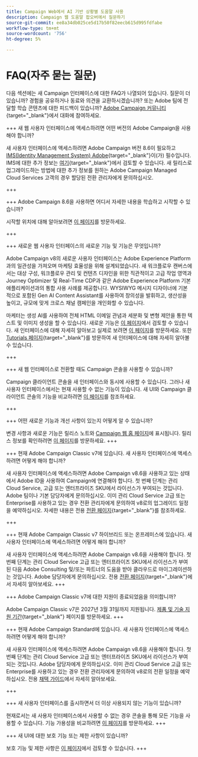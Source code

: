 ```yaml
---
title: Campaign Web에서 AI 기반 상황별 도움말 사용
description: Campaign 웹 도움말 팝오버에서 질문하기
source-git-commit: ee8a34db025ce5d17b50f82eecb615d995fdfabe
workflow-type: tm+mt
source-wordcount: '756'
ht-degree: 5%

---
```



# FAQ(자주 묻는 질문)

다음 섹션에는 새 Campaign 인터페이스에 대한 FAQ가 나열되어 있습니다. 질문이 더 있습니까? 경험을 공유하거나 동료와 의견을 교환하시겠습니까? 또는 Adobe 팀에 전달할 학습 콘텐츠에 대한 피드백이 있습니까? [Adobe Campaign 커뮤니티](https://experienceleaguecommunities.adobe.com/t5/adobe-campaign-classic-v7/ct-p/adobe-campaign-classic-community){target="_blank"}에서 대화에 참여하세요.


+++ 새 웹 사용자 인터페이스에 액세스하려면 어떤 버전의 Adobe Campaign을 사용해야 합니까?

새 사용자 인터페이스에 액세스하려면 Adobe Campaign 버전 8.6이 필요하고 [IMS(Identity Management System) Adobe](https://helpx.adobe.com/kr/enterprise/using/identity.html){target="_blank"}이(가) 필수입니다. IMS에 대한 추가 정보는 [여기](https://experienceleague.adobe.com/en/docs/campaign/technotes-ac/tn-new/migrate-users-to-ims){target="_blank"}에서 검토할 수 있습니다. 새 릴리스로 업그레이드하는 방법에 대한 추가 정보를 원하는 Adobe Campaign Managed Cloud Services 고객의 경우 할당된 전환 관리자에게 문의하십시오.

+++

+++ Adobe Campaign 8.6을 사용하면 어디서 자세한 내용을 학습하고 시작할 수 있습니까?

시작할 위치에 대해 알아보려면 [이 페이지](../get-started/get-started.md)를 방문하세요.

+++

+++ 새로운 웹 사용자 인터페이스의 새로운 기능 및 기능은 무엇입니까?

Adobe Campaign v8의 새로운 사용자 인터페이스는 Adobe Experience Platform과의 일관성을 가져오며 마케팅 효율성을 위해 설계되었습니다. 새 워크플로우 캔버스에서는 대상 구성, 워크플로우 관리 및 컨텐츠 디자인을 위한 직관적이고 고급 작업 영역과 Journey Optimizer 및 Real-Time CDP과 같은 Adobe Experience Platform 기본 애플리케이션과의 통합 사용 사례를 제공합니다.  WYSIWYG 메시지 디자이너에 기본적으로 포함된 Gen AI Content Assistant를 사용하여 창의성을 발휘하고, 생산성을 높이고, 규모에 맞게 크로스 채널 캠페인을 개인화할 수 있습니다.

마케터는 생성 AI를 사용하여 전체 HTML 이메일 관념과 세분화 및 변형 제안을 통한 텍스트 및 이미지 생성을 할 수 있습니다.  새로운 기능은 [이 페이지](../rn/whats-new.md)에서 검토할 수 있습니다. 새 인터페이스에 대해 자세히 알아보고 실제로 보려면 [이 페이지](../get-started/user-interface.md)를 방문하세요. 또한 [Tutorials 페이지](https://experienceleague.adobe.com/en/docs/campaign-web-learn/tutorials/overview){target="_blank"}를 방문하여 새 인터페이스에 대해 자세히 알아볼 수 있습니다.

+++

+++  새 웹 인터페이스로 전환할 때도 Campaign 콘솔을 사용할 수 있습니까?

Campaign 클라이언트 콘솔을 새 인터페이스와 동시에 사용할 수 있습니다. 그러나 새 사용자 인터페이스에서는 현재 사용할 수 없는 기능이 있습니다. 새 UI와 Campaign 클라이언트 콘솔의 기능을 비교하려면 [이 페이지](../get-started/capability-matrix.md)를 참조하세요.

+++

+++ 어떤 새로운 기능과 개선 사항이 있는지 어떻게 알 수 있습니까?

변경 사항과 새로운 기능은 릴리스 노트와 [Campaign 웹 홈 페이지](../get-started/user-interface.md#user-interface-home)에 표시됩니다. 릴리스 정보를 확인하려면 [이 페이지](../rn/release-notes.md)를 방문하세요.
+++


+++  현재 Adobe Campaign Classic v7에 있습니다. 새 사용자 인터페이스에 액세스하려면 어떻게 해야 합니까?

새 사용자 인터페이스에 액세스하려면 Adobe Campaign v8.6을 사용하고 있는 상태에서 Adobe ID을 사용하여 Campaign에 연결해야 합니다. 첫 번째 단계는 관리 Cloud Service, 고급 또는 엔터프라이즈 SKU에서 라이선스가 부여되는 것입니다. Adobe 팀이나 기본 담당자에게 문의하십시오. 이미 관리 Cloud Service 고급 또는 Enterprise를 사용하고 있는 경우 전환 관리자에게 문의하여 v8로의 업그레이드 일정을 예약하십시오. 자세한 내용은 전용 [전환 페이지](https://experienceleague.adobe.com/en/docs/campaign/campaign-v8/new/v7-to-v8){target="_blank"}를 참조하세요.

+++

+++  현재 Adobe Campaign Classic v7 하이브리드 또는 온프레미스에 있습니다. 새 사용자 인터페이스에 액세스하려면 어떻게 해야 합니까?

새 사용자 인터페이스에 액세스하려면 Adobe Campaign v8.6을 사용해야 합니다. 첫 번째 단계는 관리 Cloud Service 고급 또는 엔터프라이즈 SKU에서 라이선스가 부여된 다음 Adobe Consulting 및/또는 파트너의 도움을 받아 클라우드로 마이그레이션하는 것입니다. Adobe 담당자에게 문의하십시오. 전용 [전환 페이지](https://experienceleague.adobe.com/en/docs/campaign/campaign-v8/new/v7-to-v8){target="_blank"}에서 자세히 알아보세요.
+++

+++ Adobe Campaign Classic v7에 대한 지원이 종료되었음을 의미합니까?

Adobe Campaign Classic v7은 2027년 3월 31일까지 지원됩니다. [제품 및 기술 지원 기간](https://helpx.adobe.com/support/programs/eol-matrix.html){target="_blank"} 페이지를 방문하세요.
+++

+++ 현재 Adobe Campaign Standard에 있습니다. 새 사용자 인터페이스에 액세스하려면 어떻게 해야 합니까?

새 사용자 인터페이스에 액세스하려면 Adobe Campaign v8.6을 사용해야 합니다. 첫 번째 단계는 관리 Cloud Service 고급 또는 엔터프라이즈 SKU에서 라이선스가 부여되는 것입니다. Adobe 담당자에게 문의하십시오. 이미 관리 Cloud Service 고급 또는 Enterprise를 사용하고 있는 경우 전환 관리자에게 문의하여 v8로의 전환 일정을 예약하십시오. 전용 [채택 가이드](../../adoption/home.md)에서 자세히 알아보세요.

+++


+++ 새 사용자 인터페이스를 출시하면서 더 이상 사용되지 않는 기능이 있습니까?

현재로서는 새 사용자 인터페이스에서 사용할 수 없는 경우 콘솔을 통해 모든 기능을 사용할 수 있습니다. 기능 가용성을 비교하려면 [이 페이지](../get-started/capability-matrix.md)를 방문하세요.
+++


+++ 새 UI에 대한 보호 기능 또는 제한 사항이 있습니까?

보호 기능 및 제한 사항은 [이 페이지](../get-started/guardrails.md)에서 검토할 수 있습니다.
+++
